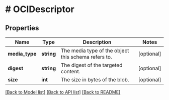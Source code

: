 # # OCIDescriptor

## Properties

Name | Type | Description | Notes
------------ | ------------- | ------------- | -------------
**media_type** | **string** | The media type of the object this schema refers to. | [optional]
**digest** | **string** | The digest of the targeted content. | [optional]
**size** | **int** | The size in bytes of the blob. | [optional]

[[Back to Model list]](../../README.md#models) [[Back to API list]](../../README.md#endpoints) [[Back to README]](../../README.md)
